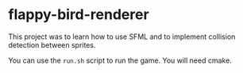 # flappy-bird-renderer

This project was to learn how to use SFML and to implement collision detection between sprites.

You can use the `run.sh` script to run the game. You will need cmake.

